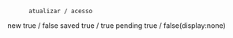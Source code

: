           atualizar / acesso

new true / false
saved true / true
pending true / false(display:none)
